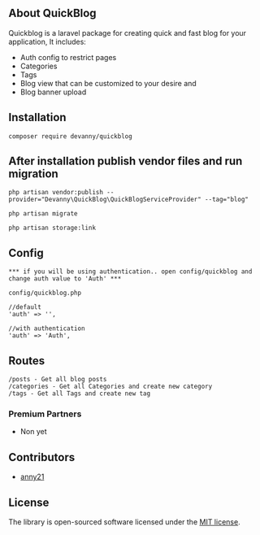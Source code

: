 

## About QuickBlog

Quickblog is a laravel package for creating quick and fast blog for your application, It includes:

- Auth config to restrict pages
- Categories
- Tags
- Blog view that can be customized to your desire and
- Blog banner upload


## Installation

    composer require devanny/quickblog
 
## After installation publish vendor files and run migration

    php artisan vendor:publish --provider="Devanny\QuickBlog\QuickBlogServiceProvider" --tag="blog"
    
    php artisan migrate
    
    php artisan storage:link 
 
    
## Config

    *** if you will be using authentication.. open config/quickblog and change auth value to 'Auth' ***
    
    config/quickblog.php
    
    //default
    'auth' => '',
    
    //with authentication
    'auth' => 'Auth',
    

## Routes

    /posts - Get all blog posts
    /categories - Get all Categories and create new category 
    /tags - Get all Tags and create new tag

### Premium Partners

- Non yet

## Contributors

- <a href="https://github.com/anny21">anny21</a>

## License

The library is open-sourced software licensed under the [MIT license](https://opensource.org/licenses/MIT).
